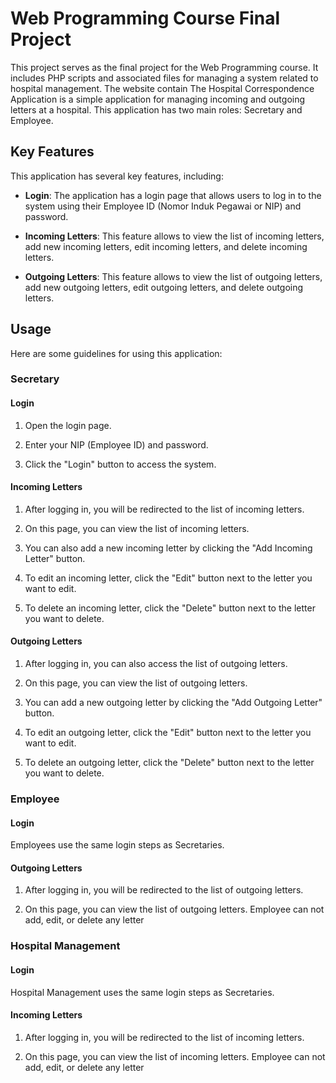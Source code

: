 # Web Programming Course Final Project

This project serves as the final project for the Web Programming course. It includes PHP scripts and associated files for managing a system related to hospital management. The website contain The Hospital Correspondence Application is a simple application for managing incoming and outgoing letters at a hospital. This application has two main roles: Secretary and Employee.

## Key Features

This application has several key features, including:

- **Login**: The application has a login page that allows users to log in to the system using their Employee ID (Nomor Induk Pegawai or NIP) and password.

- **Incoming Letters**: This feature allows to view the list of incoming letters, add new incoming letters, edit incoming letters, and delete incoming letters.

- **Outgoing Letters**: This feature allows to view the list of outgoing letters, add new outgoing letters, edit outgoing letters, and delete outgoing letters.

## Usage

Here are some guidelines for using this application:

### Secretary

#### Login

1. Open the login page.

2. Enter your NIP (Employee ID) and password.

3. Click the "Login" button to access the system.

#### Incoming Letters

1. After logging in, you will be redirected to the list of incoming letters.

2. On this page, you can view the list of incoming letters.

3. You can also add a new incoming letter by clicking the "Add Incoming Letter" button.

4. To edit an incoming letter, click the "Edit" button next to the letter you want to edit.

5. To delete an incoming letter, click the "Delete" button next to the letter you want to delete.

#### Outgoing Letters

1. After logging in, you can also access the list of outgoing letters.

2. On this page, you can view the list of outgoing letters.

3. You can add a new outgoing letter by clicking the "Add Outgoing Letter" button.

4. To edit an outgoing letter, click the "Edit" button next to the letter you want to edit.

5. To delete an outgoing letter, click the "Delete" button next to the letter you want to delete.

### Employee

#### Login

Employees use the same login steps as Secretaries.

#### Outgoing Letters

1. After logging in, you will be redirected to the list of outgoing letters.

2. On this page, you can view the list of outgoing letters. Employee can not add, edit, or delete any letter

### Hospital Management

#### Login

Hospital Management uses the same login steps as Secretaries.

#### Incoming Letters

1. After logging in, you will be redirected to the list of incoming letters.

2. On this page, you can view the list of incoming letters. Employee can not add, edit, or delete any letter
